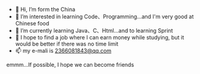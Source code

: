 - 👋 Hi, I’m form the China
- 👀 I’m interested in learning Code、Programming...and I'm very good at Chinese food
- 🌱 I’m currently learning Java、C、Html...and to learning Sprint
- 💞️ I hope to find a job where I can earn money while studying, but it would be better if there was no time limit
- 📫 my e-mali is 2366081843@qq.com

emmm...If possible, I hope we can become friends
